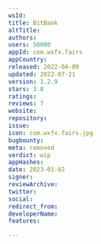 ```yaml
---
wsId: 
title: BitBank
altTitle: 
authors: 
users: 50000
appId: com.wxfx.fairs
appCountry: 
released: 2022-04-09
updated: 2022-07-21
version: 1.2.9
stars: 3.8
ratings: 
reviews: 7
website: 
repository: 
issue: 
icon: com.wxfx.fairs.jpg
bugbounty: 
meta: removed
verdict: wip
appHashes: 
date: 2023-01-02
signer: 
reviewArchive: 
twitter: 
social: 
redirect_from: 
developerName: 
features: 

---
```


